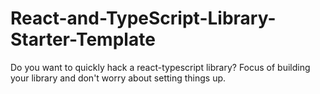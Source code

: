 # React-and-TypeScript-Library-Starter-Template
Do you want to quickly hack a react-typescript library? Focus of building your library and don't worry about setting things up.
